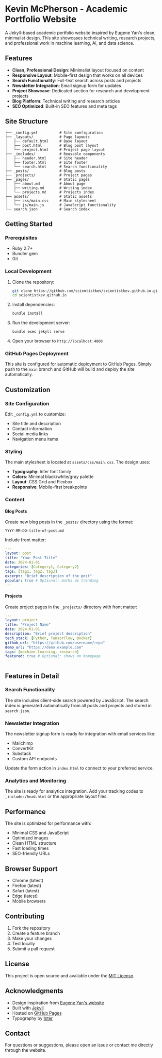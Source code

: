 # Kevin McPherson - Academic Portfolio Website

A Jekyll-based academic portfolio website inspired by Eugene Yan's clean, minimalist design. This site showcases technical writing, research projects, and professional work in machine learning, AI, and data science.

## Features

- **Clean, Professional Design**: Minimalist layout focused on content
- **Responsive Layout**: Mobile-first design that works on all devices
- **Search Functionality**: Full-text search across posts and projects
- **Newsletter Integration**: Email signup form for updates
- **Project Showcase**: Dedicated section for research and development projects
- **Blog Platform**: Technical writing and research articles
- **SEO Optimized**: Built-in SEO features and meta tags

## Site Structure

```
├── _config.yml          # Site configuration
├── _layouts/            # Page layouts
│   ├── default.html     # Base layout
│   ├── post.html        # Blog post layout
│   └── project.html     # Project page layout
├── _includes/           # Reusable components
│   ├── header.html      # Site header
│   ├── footer.html      # Site footer
│   └── search.html      # Search functionality
├── _posts/              # Blog posts
├── _projects/           # Project pages
├── _pages/              # Static pages
│   ├── about.md         # About page
│   ├── writing.md       # Writing index
│   └── projects.md      # Projects index
├── assets/              # Static assets
│   ├── css/main.css     # Main stylesheet
│   └── js/main.js       # JavaScript functionality
└── search.json          # Search index
```

## Getting Started

### Prerequisites

- Ruby 2.7+
- Bundler gem
- Git

### Local Development

1. Clone the repository:

   ```bash
   git clone https://github.com/scientistkev/scientistkev.github.io.git
   cd scientistkev.github.io
   ```

2. Install dependencies:

   ```bash
   bundle install
   ```

3. Run the development server:

   ```bash
   bundle exec jekyll serve
   ```

4. Open your browser to `http://localhost:4000`

### GitHub Pages Deployment

This site is configured for automatic deployment to GitHub Pages. Simply push to the `main` branch and GitHub will build and deploy the site automatically.

## Customization

### Site Configuration

Edit `_config.yml` to customize:

- Site title and description
- Contact information
- Social media links
- Navigation menu items

### Styling

The main stylesheet is located at `assets/css/main.css`. The design uses:

- **Typography**: Inter font family
- **Colors**: Minimal black/white/gray palette
- **Layout**: CSS Grid and Flexbox
- **Responsive**: Mobile-first breakpoints

### Content

#### Blog Posts

Create new blog posts in the `_posts/` directory using the format:

```
YYYY-MM-DD-title-of-post.md
```

Include front matter:

```yaml
---
layout: post
title: "Your Post Title"
date: 2024-01-01
categories: [Category1, Category2]
tags: [tag1, tag2, tag3]
excerpt: "Brief description of the post"
popular: true # Optional: marks as trending
---
```

#### Projects

Create project pages in the `_projects/` directory with front matter:

```yaml
---
layout: project
title: "Project Name"
date: 2024-01-01
description: "Brief project description"
tech_stack: [Python, TensorFlow, Docker]
github_url: "https://github.com/username/repo"
demo_url: "https://demo.example.com"
tags: [machine-learning, research]
featured: true # Optional: shows on homepage
---
```

## Features in Detail

### Search Functionality

The site includes client-side search powered by JavaScript. The search index is generated automatically from all posts and projects and stored in `search.json`.

### Newsletter Integration

The newsletter signup form is ready for integration with email services like:

- Mailchimp
- ConvertKit
- Substack
- Custom API endpoints

Update the form action in `index.html` to connect to your preferred service.

### Analytics and Monitoring

The site is ready for analytics integration. Add your tracking codes to `_includes/head.html` or the appropriate layout files.

## Performance

The site is optimized for performance with:

- Minimal CSS and JavaScript
- Optimized images
- Clean HTML structure
- Fast loading times
- SEO-friendly URLs

## Browser Support

- Chrome (latest)
- Firefox (latest)
- Safari (latest)
- Edge (latest)
- Mobile browsers

## Contributing

1. Fork the repository
2. Create a feature branch
3. Make your changes
4. Test locally
5. Submit a pull request

## License

This project is open source and available under the [MIT License](LICENSE).

## Acknowledgments

- Design inspiration from [Eugene Yan's website](https://eugeneyan.com/)
- Built with [Jekyll](https://jekyllrb.com/)
- Hosted on [GitHub Pages](https://pages.github.com/)
- Typography by [Inter](https://rsms.me/inter/)

## Contact

For questions or suggestions, please open an issue or contact me directly through the website.
